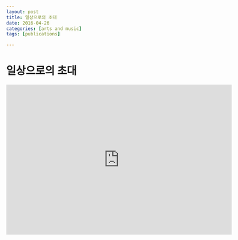 ```yaml
---
layout: post
title: 일상으로의 초대
date: 2016-04-26
categories: [arts and music]
tags: [publications]

---
```


# 일상으로의 초대 

<iframe width="600" height="400" src="https://www.youtube.com/embed/0Aayu16i8Ac" frameborder="0" allow="autoplay; encrypted-media" allowfullscreen></iframe>